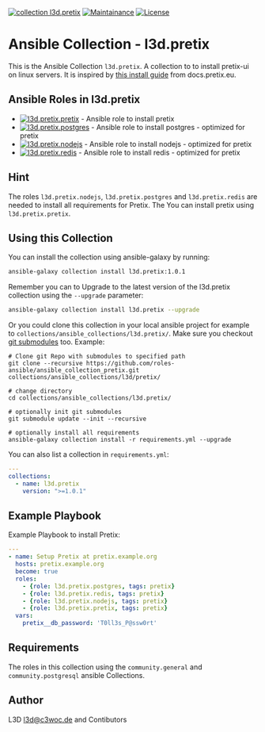 [![collection l3d.pretix](https://ansible.l3d.space/svg/l3d.pretix_ansible-collection_collection.svg)](https://galaxy.ansible.com/ui/repo/published/l3d/pretix/)
[![Maintainance](https://ansible.l3d.space/svg/l3d.pretix_maintainance_collection.svg)](https://ansible.l3d.space/#l3d.pretix)
[![License](https://ansible.l3d.space/svg/l3d.pretix_license_collection.svg)](LICENSE)

 Ansible Collection - l3d.pretix
============================

This is the Ansible Collection ``l3d.pretix``. A collection to to install pretix-ui on linux servers.
It is inspired by [this install guide](https://docs.pretix.eu/en/latest/admin/installation/manual_smallscale.html) from docs.pretix.eu.

## Ansible Roles in l3d.pretix
- [![l3d.pretix.pretix](https://ansible.l3d.space/svg/l3d.pretix.pretix_ansible-role.svg)](https://galaxy.ansible.com/ui/repo/published/l3d/pretix/content/role/pretix/) - Ansible role to install pretix
- [![l3d.pretix.postgres](https://ansible.l3d.space/svg/l3d.pretix.postgres_ansible-role.svg)](https://galaxy.ansible.com/ui/repo/published/l3d/pretix/content/role/postgres/) - Ansible role to install postgres - optimized for pretix
- [![l3d.pretix.nodejs](https://ansible.l3d.space/svg/l3d.pretix.nodejs_ansible-role.svg)](https://galaxy.ansible.com/ui/repo/published/l3d/pretix/content/role/nodejs/) - Ansible role to install nodejs - optimized for pretix
- [![l3d.pretix.redis](https://ansible.l3d.space/svg/l3d.pretix.redis_ansible-role.svg)](https://galaxy.ansible.com/ui/repo/published/l3d/pretix/content/role/redis/) - Ansible role to install redis - optimized for pretix

## Hint
The roles ``l3d.pretix.nodejs``, ``l3d.pretix.postgres`` and ``l3d.pretix.redis`` are needed to install all requirements for Pretix. The You can install pretix using ``l3d.pretix.pretix``.

## Using this Collection
You can install the collection using ansible-galaxy by running:
```bash
ansible-galaxy collection install l3d.pretix:1.0.1
```

Remember you can to Upgrade to the latest version of the l3d.pretix collection using the ``--upgrade`` parameter:
```bash
ansible-galaxy collection install l3d.pretix --upgrade
```

Or you could clone this collection in your local ansible project for example to ``collections/ansible_collections/l3d.pretix/``. Make sure you checkout [git submodules](https://git-scm.com/docs/git-submodule) too. Example:
```
# Clone git Repo with submodules to specified path
git clone --recursive https://github.com/roles-ansible/ansible_collection_pretix.git collections/ansible_collections/l3d/pretix/

# change directory
cd collections/ansible_collections/l3d.pretix/

# optionally init git submodules
git submodule update --init --recursive

# optionally install all requirements
ansible-galaxy collection install -r requirements.yml --upgrade
```

You can also list a collection in ``requirements.yml``:
```yaml
---
collections:
  - name: l3d.pretix
    version: ">=1.0.1"
```

## Example Playbook
Example Playbook to install Pretix:

```yaml
---
- name: Setup Pretix at pretix.example.org
  hosts: pretix.example.org
  become: true
  roles:
    - {role: l3d.pretix.postgres, tags: pretix}
    - {role: l3d.pretix.redis, tags: pretix}
    - {role: l3d.pretix.nodejs, tags: pretix}
    - {role: l3d.pretix.pretix, tags: pretix}
  vars:
    pretix__db_password: 'T0ll3s_P@ssw0rt'
```

## Requirements
The roles in this collection using the ``community.general`` and ``community.postgresql`` ansible Collections.

 Author
--------
L3D <l3d@c3woc.de> and Contibutors
